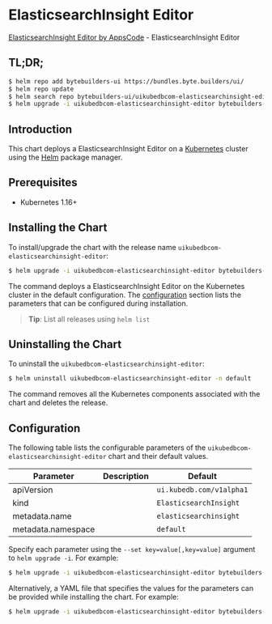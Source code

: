 # ElasticsearchInsight Editor

[ElasticsearchInsight Editor by AppsCode](https://byte.builders) - ElasticsearchInsight Editor

## TL;DR;

```bash
$ helm repo add bytebuilders-ui https://bundles.byte.builders/ui/
$ helm repo update
$ helm search repo bytebuilders-ui/uikubedbcom-elasticsearchinsight-editor --version=v0.4.4
$ helm upgrade -i uikubedbcom-elasticsearchinsight-editor bytebuilders-ui/uikubedbcom-elasticsearchinsight-editor -n default --create-namespace --version=v0.4.4
```

## Introduction

This chart deploys a ElasticsearchInsight Editor on a [Kubernetes](http://kubernetes.io) cluster using the [Helm](https://helm.sh) package manager.

## Prerequisites

- Kubernetes 1.16+

## Installing the Chart

To install/upgrade the chart with the release name `uikubedbcom-elasticsearchinsight-editor`:

```bash
$ helm upgrade -i uikubedbcom-elasticsearchinsight-editor bytebuilders-ui/uikubedbcom-elasticsearchinsight-editor -n default --create-namespace --version=v0.4.4
```

The command deploys a ElasticsearchInsight Editor on the Kubernetes cluster in the default configuration. The [configuration](#configuration) section lists the parameters that can be configured during installation.

> **Tip**: List all releases using `helm list`

## Uninstalling the Chart

To uninstall the `uikubedbcom-elasticsearchinsight-editor`:

```bash
$ helm uninstall uikubedbcom-elasticsearchinsight-editor -n default
```

The command removes all the Kubernetes components associated with the chart and deletes the release.

## Configuration

The following table lists the configurable parameters of the `uikubedbcom-elasticsearchinsight-editor` chart and their default values.

|     Parameter      | Description |               Default               |
|--------------------|-------------|-------------------------------------|
| apiVersion         |             | <code>ui.kubedb.com/v1alpha1</code> |
| kind               |             | <code>ElasticsearchInsight</code>   |
| metadata.name      |             | <code>elasticsearchinsight</code>   |
| metadata.namespace |             | <code>default</code>                |


Specify each parameter using the `--set key=value[,key=value]` argument to `helm upgrade -i`. For example:

```bash
$ helm upgrade -i uikubedbcom-elasticsearchinsight-editor bytebuilders-ui/uikubedbcom-elasticsearchinsight-editor -n default --create-namespace --version=v0.4.4 --set apiVersion=ui.kubedb.com/v1alpha1
```

Alternatively, a YAML file that specifies the values for the parameters can be provided while
installing the chart. For example:

```bash
$ helm upgrade -i uikubedbcom-elasticsearchinsight-editor bytebuilders-ui/uikubedbcom-elasticsearchinsight-editor -n default --create-namespace --version=v0.4.4 --values values.yaml
```

